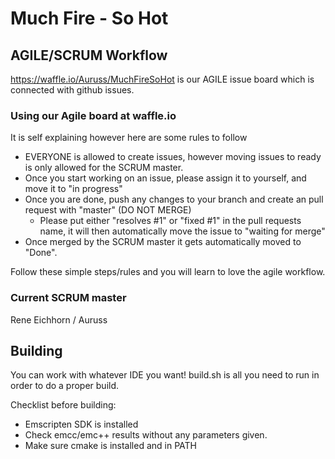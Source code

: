 Much Fire - So Hot
==================

AGILE/SCRUM Workflow
--------
https://waffle.io/Auruss/MuchFireSoHot is our AGILE issue board which is connected with github issues.

### Using our Agile board at waffle.io
It is self explaining however here are some rules to follow
- EVERYONE is allowed to create issues, however moving issues to ready is only allowed for the SCRUM master.
- Once you start working on an issue, please assign it to yourself, and move it to "in progress"
- Once you are done, push any changes to your branch and create an pull request with "master" (DO NOT MERGE)
    - Please put either "resolves #1" or "fixed #1" in the pull requests name, it will then automatically move the issue to "waiting for merge"
- Once merged by the SCRUM master it gets automatically moved to "Done".

Follow these simple steps/rules and you will learn to love the agile workflow.


### Current SCRUM master
Rene Eichhorn / Auruss

Building
--------
You can work with whatever IDE you want! build.sh is all you need to run in order to do a proper build.

Checklist before building:
- Emscripten SDK is installed
- Check emcc/emc++ results without any parameters given.
- Make sure cmake is installed and in PATH
